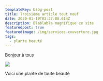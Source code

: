 ```yaml
---
templateKey: blog-post
title: Troisième article tout neuf
date: 2020-01-19T03:37:08.614Z
description: Blablabla magnifique ce site
featuredpost: true
featuredimage: /img/services-couverture.jpg
tags:
  - plante beauté
---
```

Bonjour à tous

![](/img/blog-couverture.jpg)

Voici une plante de toute beauté
